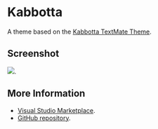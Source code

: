 # Kabbotta

A theme based on the [Kabbotta TextMate Theme](http://colorsublime.com/theme/Kabbotta).


## Screenshot
![](https://raw.githubusercontent.com/gerane/VSCodeThemes/master/gerane.Theme-Kabbotta/screenshot.png).


## More Information
* [Visual Studio Marketplace](https://marketplace.visualstudio.com/items/gerane.Theme-Kabbotta).
* [GitHub repository](https://github.com/gerane/VSCodeThemes).
